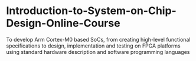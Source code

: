 # Introduction-to-System-on-Chip-Design-Online-Course
To develop Arm Cortex-M0 based SoCs, from creating high-level functional specifications to design, implementation and testing on FPGA platforms using standard hardware description and software programming languages
